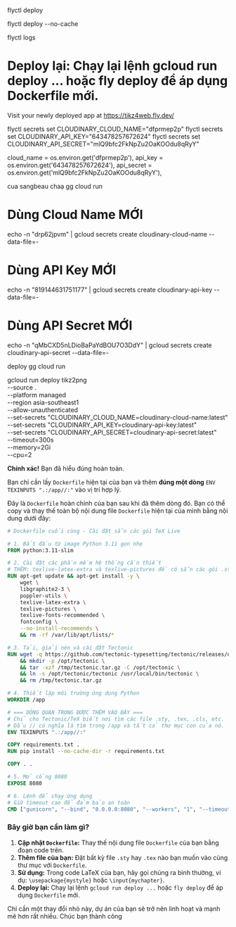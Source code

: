 flyctl deploy

flyctl deploy --no-cache

flyctl logs
# Deploy lại: Chạy lại lệnh gcloud run deploy ... hoặc fly deploy để áp dụng Dockerfile mới.


Visit your newly deployed app at https://tikz4web.fly.dev/

flyctl secrets set CLOUDINARY_CLOUD_NAME="dfprmep2p"
flyctl secrets set CLOUDINARY_API_KEY="643478257672624"
flyctl secrets set CLOUDINARY_API_SECRET="mlQ9bfc2FkNpZu2OaKOOdu8qRyY"

  cloud_name = os.environ.get('dfprmep2p'),
  api_key = os.environ.get('643478257672624'),
  api_secret = os.environ.get('mlQ9bfc2FkNpZu2OaKOOdu8qRyY'),





  cua sangbeau
 chaạ gg cloud run
 # Dùng Cloud Name MỚI
echo -n "drp62jpvm" | gcloud secrets create cloudinary-cloud-name --data-file=-

# Dùng API Key MỚI
echo -n "819144631751177" | gcloud secrets create cloudinary-api-key --data-file=-

# Dùng API Secret MỚI
echo -n "qMbCXD5nLDioBaPaYdBOU7O3DdY" | gcloud secrets create cloudinary-api-secret --data-file=-  



deploy gg cloud run

gcloud run deploy tikz2png \
  --source . \
  --platform managed \
  --region asia-southeast1 \
  --allow-unauthenticated \
  --set-secrets "CLOUDINARY_CLOUD_NAME=cloudinary-cloud-name:latest" \
  --set-secrets "CLOUDINARY_API_KEY=cloudinary-api-key:latest" \
  --set-secrets "CLOUDINARY_API_SECRET=cloudinary-api-secret:latest" \
  --timeout=300s \
  --memory=2Gi \
  --cpu=2




  **Chính xác!** Bạn đã hiểu đúng hoàn toàn.

Bạn chỉ cần lấy `Dockerfile` hiện tại của bạn và thêm **đúng một dòng** `ENV TEXINPUTS ".:/app//:"` vào vị trí hợp lý.

Đây là `Dockerfile` hoàn chỉnh của bạn sau khi đã thêm dòng đó. Bạn có thể copy và thay thế toàn bộ nội dung file `Dockerfile` hiện tại của mình bằng nội dung dưới đây:

```dockerfile
# Dockerfile cuối cùng - Cài đặt sẵn các gói TeX Live

# 1. Bắt đầu từ image Python 3.11 gọn nhẹ
FROM python:3.11-slim

# 2. Cài đặt các phần mềm hệ thống cần thiết
# THÊM: texlive-latex-extra và texlive-pictures để có sẵn các gói .sty
RUN apt-get update && apt-get install -y \
    wget \
    libgraphite2-3 \
    poppler-utils \
    texlive-latex-extra \
    texlive-pictures \
    texlive-fonts-recommended \
    fontconfig \
    --no-install-recommends \
    && rm -rf /var/lib/apt/lists/*

# 3. Tải, giải nén và cài đặt Tectonic
RUN wget -q https://github.com/tectonic-typesetting/tectonic/releases/download/tectonic%400.15.0/tectonic-0.15.0-x86_64-unknown-linux-gnu.tar.gz -O /tmp/tectonic.tar.gz \
    && mkdir -p /opt/tectonic \
    && tar -xzf /tmp/tectonic.tar.gz -C /opt/tectonic \
    && ln -s /opt/tectonic/tectonic /usr/local/bin/tectonic \
    && rm /tmp/tectonic.tar.gz

# 4. Thiết lập môi trường ứng dụng Python
WORKDIR /app

# === DÒNG QUAN TRỌNG ĐƯỢC THÊM VÀO ĐÂY ===
# Chỉ cho Tectonic/TeX biết nơi tìm các file .sty, .tex, .cls, etc.
# Dấu // có nghĩa là tìm trong /app và tất cả thư mục con của nó.
ENV TEXINPUTS ".:/app//:"

COPY requirements.txt .
RUN pip install --no-cache-dir -r requirements.txt

COPY . .

# 5. Mở cổng 8080
EXPOSE 8080

# 6. Lệnh để chạy ứng dụng
# Giữ timeout cao để đảm bảo an toàn
CMD ["gunicorn", "--bind", "0.0.0.0:8080", "--workers", "1", "--timeout", "180", "app:app"]

```

### Bây giờ bạn cần làm gì?

1.  **Cập nhật `Dockerfile`:** Thay thế nội dung file `Dockerfile` của bạn bằng đoạn code trên.
2.  **Thêm file của bạn:** Đặt bất kỳ file `.sty` hay `.tex` nào bạn muốn vào cùng thư mục với `Dockerfile`.
3.  **Sử dụng:** Trong code LaTeX của bạn, hãy gọi chúng ra bình thường, ví dụ: `\usepackage{mystyle}` hoặc `\input{mychapter}`.
4.  **Deploy lại:** Chạy lại lệnh `gcloud run deploy ...` hoặc `fly deploy` để áp dụng `Dockerfile` mới.

Chỉ cần một thay đổi nhỏ này, dự án của bạn sẽ trở nên linh hoạt và mạnh mẽ hơn rất nhiều. Chúc bạn thành công
